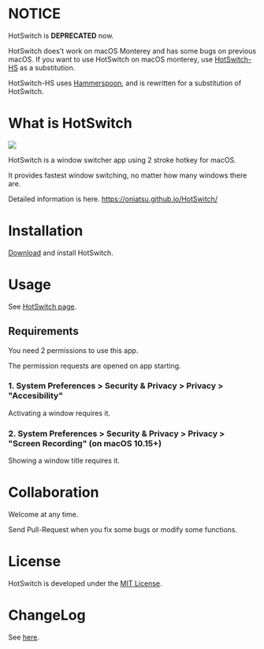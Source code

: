 # NOTICE

HotSwitch is **DEPRECATED** now.

HotSwitch does't work on macOS Monterey and has some bugs on previous macOS.
If you want to use HotSwitch on macOS monterey, use [HotSwitch-HS](https://github.com/oniatsu/HotSwitch-HS) as a substitution.

HotSwitch-HS uses [Hammerspoon](https://www.hammerspoon.org/), and is rewritten for a substitution of HotSwitch.

# What is HotSwitch

![](https://oniatsu.github.io/HotSwitch/images/top_image.png)

HotSwitch is a window switcher app using 2 stroke hotkey for macOS.

It provides fastest window switching, no matter how many windows there are.

Detailed information is here. 
https://oniatsu.github.io/HotSwitch/

# Installation

[Download](https://oniatsu.github.io/HotSwitch/) and install HotSwitch.

# Usage

See [HotSwitch page](https://oniatsu.github.io/HotSwitch/).

## Requirements

You need 2 permissions to use this app.

The permission requests are opened on app starting.

### 1. System Preferences > Security & Privacy > Privacy > "Accesibility"
Activating a window requires it.

### 2. System Preferences > Security & Privacy > Privacy > "Screen Recording" (on macOS 10.15+)
Showing a window title requires it.

# Collaboration

Welcome at any time.

Send Pull-Request when you fix some bugs or modify some functions.

# License

HotSwitch is developed under the [MIT License](https://opensource.org/licenses/MIT).

# ChangeLog

See [here](https://github.com/oniatsu/HotSwitch/blob/master/ChangeLog.md).

